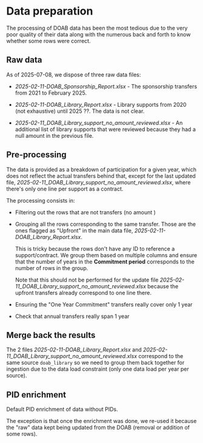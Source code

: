 # Data preparation

The processing of DOAB data has been the most tedious due to the very poor quality of their data along with the numerous back and forth to know whether some rows were correct.


## Raw data

As of 2025-07-08, we dispose of three raw data files:

- *2025-02-11-DOAB_Sponsorship_Report.xlsx* - The sponsorship transfers from 2021 to February 2025.

- *2025-02-11-DOAB_Library_Report.xlsx* - Library supports from 2020 (not exhaustive) until 2025 ??. The data is not clear.

- *2025-02-11_DOAB_Library_support_no_amount_reviewed.xlsx* - An additional list of library supports that were reviewed because they had a null amount in the previous file.



## Pre-processing

The data is provided as a breakdown of participation for a given year, which does not reflect the actual transfers behind that, except for the last updated file, *2025-02-11_DOAB_Library_support_no_amount_reviewed.xlsx*, where there's only one line per support as a contract.

The processing consists in:

- Filtering out the rows that are not transfers (no amount )

- Grouping all the rows corresponding to the same transfer. Those are the ones flagged as "Upfront" in the main data file, *2025-02-11-DOAB_Library_Report.xlsx*.

    This is tricky because the rows don't have any ID to reference a support/contract. We group them based on multiple columns and ensure that the number of years in the **Commitment period** corresponds to the number of rows in the group. 

    Note that this should not be performed for the update file *2025-02-11_DOAB_Library_support_no_amount_reviewed.xlsx* because the upfront transfers already correspond to one line there.


- Ensuring the "One Year Commitment" transfers really cover only 1 year

- Check that annual transfers really span 1 year


## Merge back the results

The 2 files *2025-02-11-DOAB_Library_Report.xlsx* and *2025-02-11_DOAB_Library_support_no_amount_reviewed.xlsx* correspond to the same source `doab_library` so we need to group them back together for ingestion due to the data load constraint (only one data load per year per source). 


## PID enrichment

Default PID enrichment of data without PIDs.

The exception is that once the enrichment was done, we re-used it because the "raw" data kept being updated from the DOAB (removal or addition of some rows).
